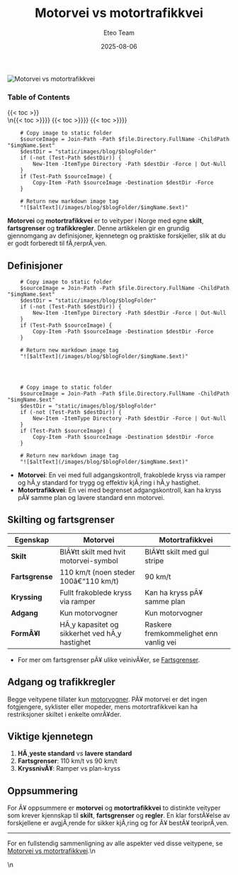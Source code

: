 ﻿---
title: "Motorvei vs motortrafikkvei"
date: 2025-08-06
draft: false
author: "Eteo Team"
description: "Lær forskjellene mellom motorvei og motortrafikkvei i Norge, inkludert skilt, fartsgrenser og regler."
categories: ["Driving Theory"]
tags: ["driving", "theory", "safety"]
featured_image: "/images/blog/motorvei-vs-motortrafikkvei/motorvei-vs-motortrafikkvei-image.svg"
---

<div class="blog-content">
  <div class="featured-image">
    <img src="/images/blog/motorvei-vs-motortrafikkvei/motorvei-vs-motortrafikkvei-image.svg" alt="Motorvei vs motortrafikkvei" class="img-fluid rounded">
  </div>

  <div class="toc-container mt-4 mb-4">
    <h3>Table of Contents</h3>
    {{< toc >}}
  </div>

  <div class="blog-body">\n{{< toc >}}}}
{{< toc >}}}}
{{< toc >}}}}

        
        
        # Copy image to static folder
        $sourceImage = Join-Path -Path $file.Directory.FullName -ChildPath "$imgName.$ext"
        $destDir = "static/images/blog/$blogFolder"
        if (-not (Test-Path $destDir)) {
            New-Item -ItemType Directory -Path $destDir -Force | Out-Null
        }
        if (Test-Path $sourceImage) {
            Copy-Item -Path $sourceImage -Destination $destDir -Force
        }
        
        # Return new markdown image tag
        "![$altText](/images/blog/$blogFolder/$imgName.$ext)"
    

**Motorvei** og **motortrafikkvei** er to veityper i Norge med egne **skilt**, **fartsgrenser** og **trafikkregler**. Denne artikkelen gir en grundig gjennomgang av definisjoner, kjennetegn og praktiske forskjeller, slik at du er godt forberedt til fÃ¸rerprÃ¸ven.

## Definisjoner


        
        
        # Copy image to static folder
        $sourceImage = Join-Path -Path $file.Directory.FullName -ChildPath "$imgName.$ext"
        $destDir = "static/images/blog/$blogFolder"
        if (-not (Test-Path $destDir)) {
            New-Item -ItemType Directory -Path $destDir -Force | Out-Null
        }
        if (Test-Path $sourceImage) {
            Copy-Item -Path $sourceImage -Destination $destDir -Force
        }
        
        # Return new markdown image tag
        "![$altText](/images/blog/$blogFolder/$imgName.$ext)"
    

        
        
        # Copy image to static folder
        $sourceImage = Join-Path -Path $file.Directory.FullName -ChildPath "$imgName.$ext"
        $destDir = "static/images/blog/$blogFolder"
        if (-not (Test-Path $destDir)) {
            New-Item -ItemType Directory -Path $destDir -Force | Out-Null
        }
        if (Test-Path $sourceImage) {
            Copy-Item -Path $sourceImage -Destination $destDir -Force
        }
        
        # Return new markdown image tag
        "![$altText](/images/blog/$blogFolder/$imgName.$ext)"
    

* **Motorvei**: En vei med full adgangskontroll, frakoblede kryss via ramper og hÃ¸y standard for trygg og effektiv kjÃ¸ring i hÃ¸y hastighet.
* **Motortrafikkvei**: En vei med begrenset adgangskontroll, kan ha kryss pÃ¥ samme plan og lavere standard enn motorvei.

## Skilting og fartsgrenser

| Egenskap            | Motorvei                                    | Motortrafikkvei                              |
|---------------------|----------------------------------------------|-----------------------------------------------|
| **Skilt**           | BlÃ¥tt skilt med hvit motorvei-symbol         | BlÃ¥tt skilt med gul stripe                    |
| **Fartsgrense**     | 110 km/t (noen steder 100â€“110 km/t)          | 90 km/t                                       |
| **Kryssing**        | Fullt frakoblede kryss via ramper            | Kan ha kryss pÃ¥ samme plan                    |
| **Adgang**          | Kun motorvogner                              | Kun motorvogner                               |
| **FormÃ¥l**          | HÃ¸y kapasitet og sikkerhet ved hÃ¸y hastighet | Raskere fremkommelighet enn vanlig vei        |

* For mer om fartsgrenser pÃ¥ ulike veinivÃ¥er, se [Fartsgrenser](/blogs/teori/fartsgrenser "Fartsgrenser - Oversikt over fartsgrenser i Norge").

## Adgang og trafikkregler

Begge veitypene tillater kun [motorvogner](/blogs/teori/motorvogn-definisjon "Motorvogn (definisjon)"). PÃ¥ motorvei er det ingen fotgjengere, syklister eller mopeder, mens motortrafikkvei kan ha restriksjoner skiltet i enkelte omrÃ¥der.

## Viktige kjennetegn

1. **HÃ¸yeste standard** vs **lavere standard**
2. **Fartsgrenser**: 110 km/t vs 90 km/t
3. **KryssnivÃ¥**: Ramper vs plan-kryss

## Oppsummering

For Ã¥ oppsummere er **motorvei** og **motortrafikkvei** to distinkte veityper som krever kjennskap til **skilt**, **fartsgrenser** og **regler**. En klar forstÃ¥else av forskjellene er avgjÃ¸rende for sikker kjÃ¸ring og for Ã¥ bestÃ¥ teoriprÃ¸ven.

---

For en fullstendig sammenligning av alle aspekter ved disse veitypene, se [Motorvei vs motortrafikkvei](/blogs/teori/motorvei-vs-motortrafikkvei "Motorvei vs motortrafikkvei - Forskjeller, fartsgrenser og skilt").\n  </div>\n</div>